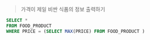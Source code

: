> 가격이 제일 비싼 식품의 정보 출력하기

```sql
SELECT *
FROM FOOD_PRODUCT
WHERE PRICE = (SELECT MAX(PRICE) FROM FOOD_PRODUCT )
```

